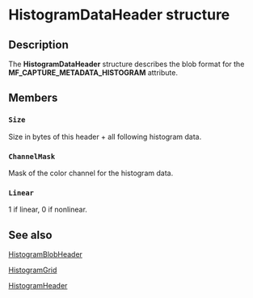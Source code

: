 # HistogramDataHeader structure

## Description

The **HistogramDataHeader** structure describes the blob format for the **MF_CAPTURE_METADATA_HISTOGRAM** attribute.

## Members

### `Size`

Size in bytes of this header + all following histogram data.

### `ChannelMask`

Mask of the color channel for the histogram data.

### `Linear`

1 if linear, 0 if nonlinear.

## See also

[HistogramBlobHeader](https://learn.microsoft.com/windows/desktop/api/mfapi/ns-mfapi-histogramblobheader)

[HistogramGrid](https://learn.microsoft.com/windows/desktop/api/mfapi/ns-mfapi-histogramgrid)

[HistogramHeader](https://learn.microsoft.com/windows/desktop/api/mfapi/ns-mfapi-histogramheader)